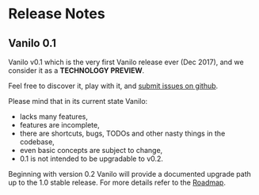 # Release Notes

## Vanilo 0.1

Vanilo v0.1 which is the very first Vanilo release ever (Dec 2017), and
we consider it as a **TECHNOLOGY PREVIEW**.

Feel free to discover it, play with it, and
[submit issues on github](https://github.com/vanilophp/framework/issues).

Please mind that in its current state Vanilo:
- lacks many features,
- features are incomplete,
- there are shortcuts, bugs, TODOs and other nasty things in the codebase,
- even basic concepts are subject to change,
- 0.1 is not intended to be upgradable to v0.2.

Beginning with version 0.2 Vanilo will provide a documented upgrade path
up to the 1.0 stable release. For more details refer to the
[Roadmap](roadmap.md).
